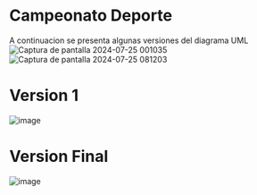 # Campeonato Deporte
A continuacion se presenta algunas versiones del diagrama UML 
![Captura de pantalla 2024-07-25 001035](https://github.com/user-attachments/assets/3353a1b2-e9dc-4fae-9065-b84cca903975)
![Captura de pantalla 2024-07-25 081203](https://github.com/user-attachments/assets/8e00a859-a5ef-48b1-ad21-6f81dcfcd443)

# Version 1
![image](https://github.com/user-attachments/assets/c21d36b9-383a-47c7-a8ca-e43596e21b7d)

# Version Final
![image](https://github.com/user-attachments/assets/e8268e2f-f7a9-4d5a-9a39-89a2c0604df9)
